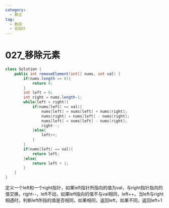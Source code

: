 ```yaml
---
category: 
  - 算法
tag: 
  - 数组
  - 双指针
---
```



# 027_移除元素

<Badge text="简单" type="tip" vertical="middle" />


```java
class Solution {
    public int removeElement(int[] nums, int val) {
        if(nums.length == 0){
            return 0;
        }
        int left = 0;
        int right = nums.length-1;
        while(left < right){
            if(nums[left] == val){
                nums[left] = nums[left] + nums[right];
                nums[right] = nums[left] - nums[right];
                nums[left] = nums[left] - nums[right];
                right--;
            }else{
                left++;
            }
        }
        if(nums[left] == val){
            return left;
        }else{
            return left + 1;
        }
    }
}
```

定义一个left和一个right指针，如果left指针所指向的值为val，与right指针指向的值交换，right--，left不动，如果left指向的值不与val相同，left++。当left与right相遇时，判断left所指的值是否相同，如果相同，返回left，如果不同，返回left+1
